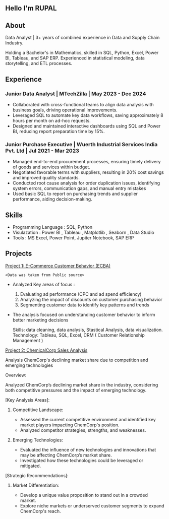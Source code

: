 ## Hello I'm RUPAL


## About
Data Analyst |  3+ years of combined experience in Data and Supply Chain Industry. 

Holding a Bachelor's in Mathematics, skilled in SQL, Python, Excel, Power BI, Tableau, and SAP ERP. 
Experienced in statistical modeling, data storytelling, and ETL processes.

   

## Experience
### Junior Data Analyst | MTechZilla | May 2023 - Dec 2024

- Collaborated with cross-functional teams to align data analysis with business goals, driving operational improvements.
- Leveraged SQL to automate key data workflows, saving approximately 8 hours per month on ad-hoc requests.
- Designed and maintained interactive dashboards using SQL and Power BI, reducing report preparation time by 15%.
  

### Junior Purchase Executive | Wuerth Industrial Services India Pvt. Ltd | Jul 2021 - Mar 2023

- Managed end-to-end procurement processes, ensuring timely delivery of goods and services within 
  budget.
- Negotiated favorable terms with suppliers, resulting in 20% cost savings and improved quality 
  standards.
- Conducted root cause analysis for order duplication issues, identifying system errors, communication 
  gaps, and manual entry mistakes
- Used basic SQL to report on purchasing trends and supplier performance, aiding decision-making.


## Skills 

-  Programming Language : SQL, Python
-  Visulazation : Power BI , Tableau , Matplotlib , Seaborn , Data Studio
-  Tools : MS Excel, Power Point, Jupiter Notebook, SAP ERP


## Projects

   [Project 1: E-Commerce Customer Behavior (ECBA)](https://github.com/shaharupal/portfolio/blob/main/E-Commerce%20Behavior%20Analysis%20(ECBAP)%20(1).pdf)

    <Data was taken from Public source>
   - Analyzed Key areas of focus :
       1. Evaluating ad performance (CPC and ad spend efficiency)
       2. Analyzing the impact of discounts on customer purchasing behavior
       3. Segmenting customer data to identify key patterns and trends
   - The analysis focused on understanding customer behavior to inform better marketing decisions

      Skills: data cleaning, data analysis, Stastical Analysis, data visualization.                                                                                                     
      Technology: Tableau, SQL, Excel, CRM ( Customer Relationship Management )

[Project 2: ChemicalCorp Sales Analysis](https://public.tableau.com/views/ChemicalCorpSalesAnalysis/Story1?:language=en-US&:sid=&:redirect=auth&:display_count=n&:origin=viz_share_link)

   Analysis ChemCorp's declining market share due to competition and emerging technologies

  Overview: 

  Analyzed ChemCorp’s declining market share in the industry, considering both competitive pressures and the impact of emerging technology.   

   [Key Analysis Areas]:

   1. Competitive Landscape:

       - Assessed the current competitive environment and identified key market players impacting ChemCorp's position.
       - Analyzed competitor strategies, strengths, and weaknesses.

   2.  Emerging Technologies:

       - Evaluated the influence of new technologies and innovations that may be affecting ChemCorp’s market share.
       - Investigated how these technologies could be leveraged or mitigated.

   [Strategic Recommendations]:
   
   1.  Market Differentiation:

       -  Develop a unique value proposition to stand out in a crowded market.
       -  Explore niche markets or underserved customer segments to expand ChemCorp's reach.
    
